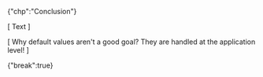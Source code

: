 {"chp":"Conclusion"}

[ Text ]

[ Why default values aren't a good goal? They are handled at the application level! ]

{"break":true}